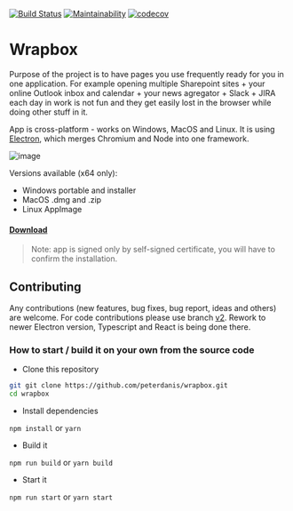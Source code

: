 [![Build Status](https://dev.azure.com/peterdanis/wrapbox/_apis/build/status/wrapbox-ci?branchName=master)](https://dev.azure.com/peterdanis/wrapbox/_build/latest?definitionId=5)
[![Maintainability](https://api.codeclimate.com/v1/badges/0746b7ce5b2c1fe231de/maintainability)](https://codeclimate.com/github/peterdanis/wrapbox/maintainability)
[![codecov](https://codecov.io/gh/peterdanis/wrapbox/branch/master/graph/badge.svg)](https://codecov.io/gh/peterdanis/wrapbox)

# Wrapbox

Purpose of the project is to have pages you use frequently ready for you in one application. For example opening multiple Sharepoint sites + your online Outlook inbox and calendar + your news agregator + Slack + JIRA each day in work is not fun and they get easily lost in the browser while doing other stuff in it.

App is cross-platform - works on Windows, MacOS and Linux. It is using [Electron](https://www.electronjs.org/), which merges Chromium and Node into one framework.

![image](https://res.cloudinary.com/d3/image/upload/v1580457966/wrapbox_jd6uyg.png)

Versions available (x64 only):
- Windows portable and installer 
- MacOS .dmg and .zip
- Linux AppImage

#### [Download](https://github.com/peterdanis/wrapbox/releases/latest)

 > Note: app is signed only by self-signed certificate, you will have to confirm the installation.

## Contributing

Any contributions (new features, bug fixes, bug report, ideas and others) are welcome. For code contributions please use branch [v2](https://github.com/peterdanis/wrapbox/tree/v2). Rework to newer Electron version, Typescript and React is being done there.

### How to start / build it on your own from the source code

- Clone this repository

```bash
git git clone https://github.com/peterdanis/wrapbox.git
cd wrapbox
```

- Install dependencies

`npm install` or `yarn`

- Build it

`npm run build` or `yarn build`

- Start it

`npm run start` or `yarn start`

